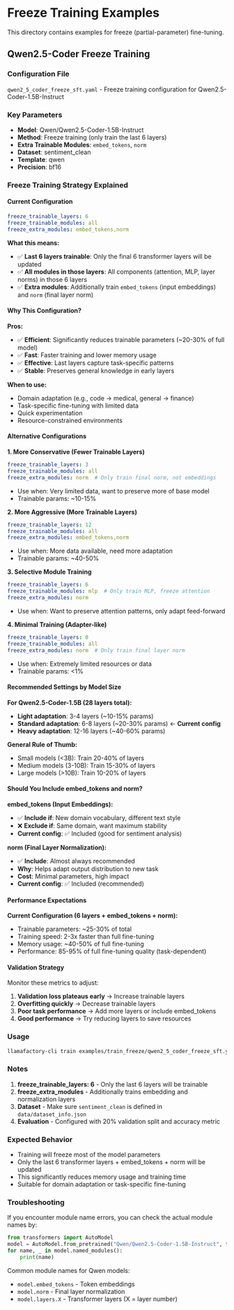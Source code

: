 # Freeze Training Examples

This directory contains examples for freeze (partial-parameter) fine-tuning.

## Qwen2.5-Coder Freeze Training

### Configuration File

`qwen2_5_coder_freeze_sft.yaml` - Freeze training configuration for Qwen2.5-Coder-1.5B-Instruct

### Key Parameters

- **Model**: Qwen/Qwen2.5-Coder-1.5B-Instruct
- **Method**: Freeze training (only train the last 6 layers)
- **Extra Trainable Modules**: `embed_tokens`, `norm`
- **Dataset**: sentiment_clean
- **Template**: qwen
- **Precision**: bf16

### Freeze Training Strategy Explained

#### Current Configuration
```yaml
freeze_trainable_layers: 6
freeze_trainable_modules: all
freeze_extra_modules: embed_tokens,norm
```

**What this means:**
- ✅ **Last 6 layers trainable**: Only the final 6 transformer layers will be updated
- ✅ **All modules in those layers**: All components (attention, MLP, layer norms) in those 6 layers
- ✅ **Extra modules**: Additionally train `embed_tokens` (input embeddings) and `norm` (final layer norm)

#### Why This Configuration?

**Pros:**
- ✅ **Efficient**: Significantly reduces trainable parameters (~20-30% of full model)
- ✅ **Fast**: Faster training and lower memory usage
- ✅ **Effective**: Last layers capture task-specific patterns
- ✅ **Stable**: Preserves general knowledge in early layers

**When to use:**
- Domain adaptation (e.g., code → medical, general → finance)
- Task-specific fine-tuning with limited data
- Quick experimentation
- Resource-constrained environments

#### Alternative Configurations

**1. More Conservative (Fewer Trainable Layers)**
```yaml
freeze_trainable_layers: 3
freeze_trainable_modules: all
freeze_extra_modules: norm  # Only train final norm, not embeddings
```
- Use when: Very limited data, want to preserve more of base model
- Trainable params: ~10-15%

**2. More Aggressive (More Trainable Layers)**
```yaml
freeze_trainable_layers: 12
freeze_trainable_modules: all
freeze_extra_modules: embed_tokens,norm
```
- Use when: More data available, need more adaptation
- Trainable params: ~40-50%

**3. Selective Module Training**
```yaml
freeze_trainable_layers: 6
freeze_trainable_modules: mlp  # Only train MLP, freeze attention
freeze_extra_modules: norm
```
- Use when: Want to preserve attention patterns, only adapt feed-forward

**4. Minimal Training (Adapter-like)**
```yaml
freeze_trainable_layers: 0
freeze_trainable_modules: all
freeze_extra_modules: norm  # Only train final layer norm
```
- Use when: Extremely limited resources or data
- Trainable params: <1%

#### Recommended Settings by Model Size

**For Qwen2.5-Coder-1.5B (28 layers total):**
- **Light adaptation**: 3-4 layers (~10-15% params)
- **Standard adaptation**: 6-8 layers (~20-30% params) ← **Current config**
- **Heavy adaptation**: 12-16 layers (~40-60% params)

**General Rule of Thumb:**
- Small models (<3B): Train 20-40% of layers
- Medium models (3-10B): Train 15-30% of layers
- Large models (>10B): Train 10-20% of layers

#### Should You Include embed_tokens and norm?

**embed_tokens (Input Embeddings):**
- ✅ **Include if**: New domain vocabulary, different text style
- ❌ **Exclude if**: Same domain, want maximum stability
- **Current config**: ✅ Included (good for sentiment analysis)

**norm (Final Layer Normalization):**
- ✅ **Include**: Almost always recommended
- **Why**: Helps adapt output distribution to new task
- **Cost**: Minimal parameters, high impact
- **Current config**: ✅ Included (recommended)

#### Performance Expectations

**Current Configuration (6 layers + embed_tokens + norm):**
- Trainable parameters: ~25-30% of total
- Training speed: 2-3x faster than full fine-tuning
- Memory usage: ~40-50% of full fine-tuning
- Performance: 85-95% of full fine-tuning quality (task-dependent)

#### Validation Strategy

Monitor these metrics to adjust:
1. **Validation loss plateaus early** → Increase trainable layers
2. **Overfitting quickly** → Decrease trainable layers
3. **Poor task performance** → Add more layers or include embed_tokens
4. **Good performance** → Try reducing layers to save resources

### Usage

```bash
llamafactory-cli train examples/train_freeze/qwen2_5_coder_freeze_sft.yaml
```

### Notes

1. **freeze_trainable_layers: 6** - Only the last 6 layers will be trainable
2. **freeze_extra_modules** - Additionally trains embedding and normalization layers
3. **Dataset** - Make sure `sentiment_clean` is defined in `data/dataset_info.json`
4. **Evaluation** - Configured with 20% validation split and accuracy metric

### Expected Behavior

- Training will freeze most of the model parameters
- Only the last 6 transformer layers + embed_tokens + norm will be updated
- This significantly reduces memory usage and training time
- Suitable for domain adaptation or task-specific fine-tuning

### Troubleshooting

If you encounter module name errors, you can check the actual module names by:

```python
from transformers import AutoModel
model = AutoModel.from_pretrained("Qwen/Qwen2.5-Coder-1.5B-Instruct", trust_remote_code=True)
for name, _ in model.named_modules():
    print(name)
```

Common module names for Qwen models:
- `model.embed_tokens` - Token embeddings
- `model.norm` - Final layer normalization
- `model.layers.X` - Transformer layers (X = layer number)
